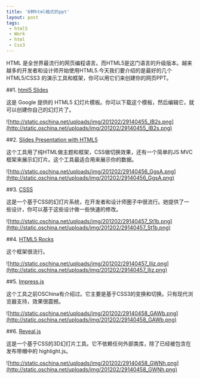 ```yaml
---
title: '6种html格式的ppt'
layout: post
tags:
 - html5
 - Work
 - html
 - Css3
---
```


HTML 是全世界最流行的网页编程语言。而HTML5是这门语言的升级版本。越来越多的开发者和设计师开始使用HTML5.今天我们要介绍的是最好的几个 HTML5/CSS3 的演示工具和框架，你可以用它们来创建你的网页PPT。

<!--more-->

##1. [html5 Slides](http://code.google.com/p/html5slides/)

这是 Google 提供的 HTML5 幻灯片模板。你可以下载这个模板，然后编辑它，就可以创建你自己的幻灯片了。

![http://static.oschina.net/uploads/img/201202/29140455_IB2s.png](http://static.oschina.net/uploads/img/201202/29140455_IB2s.png)

##2. [Slides Presentation with HTML5](https://github.com/briancavalier/slides) 

这个工具用了纯HTML做主题和框架，CSS做切换效果，还有一个简单的JS MVC框架来展示幻灯片。这个工具最适合用来展示你的数据。

![http://static.oschina.net/uploads/img/201202/29140456_GgsA.png](http://static.oschina.net/uploads/img/201202/29140456_GgsA.png)

##3. [CSSS](https://github.com/LeaVerou/CSSS) 

这是一个基于CSS的幻灯片系统，在开发者和设计师圈子中很流行。她提供了一些设计，你可以基于这些设计做一些快速的修改。

![http://static.oschina.net/uploads/img/201202/29140457_St1b.png](http://static.oschina.net/uploads/img/201202/29140457_St1b.png)

##4. [HTML5 Rocks](http://slides.html5rocks.com/#title-slide) 

这个框架很流行。

![http://static.oschina.net/uploads/img/201202/29140457_lIiz.png](http://static.oschina.net/uploads/img/201202/29140457_lIiz.png)

##5. [Impress.js](https://github.com/bartaz/impress.js) 

这个工具之前OSChina有介绍过。它主要是基于CSS3的变换和切换。只有现代浏览器支持，效果很震撼。

![http://static.oschina.net/uploads/img/201202/29140458_GAWb.png](http://static.oschina.net/uploads/img/201202/29140458_GAWb.png)

##6. [Reveal.js](https://github.com/hakimel/reveal.js)

这是一个基于CSS的3D幻灯片工具。它不依赖任何外部类库，除了已经被包含在发布带帽中的 highlight.js。

![http://static.oschina.net/uploads/img/201202/29140458_GWNh.png](http://static.oschina.net/uploads/img/201202/29140458_GWNh.png)


